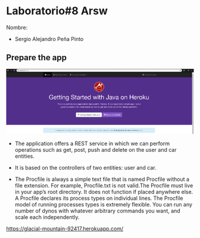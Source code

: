 # Laboratorio#8 Arsw

Nombre: 
* Sergio Alejandro Peña Pinto

## Prepare the app

![](localhost.PNG)

* The application offers a REST service in which we can perform operations such as get, post, push and delete on the user and car entities.

* It is based on the controllers of two entities: user and car.

* The Procfile is always a simple text file that is named Procfile without a file extension. For example, Procfile.txt is not valid.The Procfile must live in your app’s root directory. It does not function if placed anywhere else. A Procfile declares its process types on individual lines. The Procfile model of running processes types is extremely flexible. You can run any number of dynos with whatever arbitrary commands you want, and scale each independently.

https://glacial-mountain-92417.herokuapp.com/
